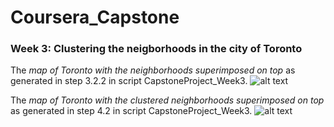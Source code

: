 # Coursera_Capstone

### Week 3: Clustering the neigborhoods in the city of Toronto
The *map of Toronto with the neighborhoods superimposed on top* as generated in step 3.2.2 in script CapstoneProject_Week3.
![alt text](./TorontoWithTheNeighborhoods.png)


The *map of Toronto with the clustered neighborhoods superimposed on top* as generated in step 4.2 in script CapstoneProject_Week3.
![alt text](./TorontoWithTheClusteredNeighborhoods.png)
